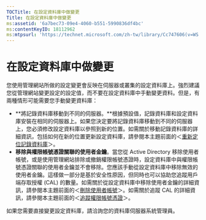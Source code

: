 ```yaml
---
TOCTitle: 在設定資料庫中做變更
Title: 在設定資料庫中做變更
ms:assetid: '6a7bec73-09e4-4060-b551-5990836df4bc'
ms:contentKeyID: 18112962
ms:mtpsurl: 'https://technet.microsoft.com/zh-tw/library/Cc747606(v=WS.10)'
---
```


在設定資料庫中做變更
====================

您使用管理網站所做的設定變更會反映在伺服器或叢集的設定資料庫上。強烈建議您從管理網站變更設定的設定值，而不要在設定資料庫中手動變更資料。但是，有兩種情形可能需要您手動變更資料庫：

-   **將記錄資料庫移動到不同的伺服器。**根據預設值，記錄資料庫和設定資料庫安裝在相同的伺服器上。如果您決定要將記錄資料庫移動到不同的伺服器上，您必須修改設定資料庫以參照到新的位置。如需關於移動記錄資料庫的詳細資訊，包括如何在新的位置更新設定資料庫，請參閱本主題前面的＜[重新定位記錄資料庫](https://technet.microsoft.com/34ea8045-dc94-422e-9601-29927cfc1534)＞。
-   **移除與權限帳號憑證關聯的使用者金鑰**。當您從 Active Directory 移除使用者帳號，或是使用管理網站排除或撤銷權限帳號憑證時，設定資料庫中與權限帳號憑證關聯的使用者金鑰並不會移除。您應該手動從設定資料庫中移除無效的使用者金鑰。這樣做一部分是基於安全性原因，但同時也可以協助您追蹤用戶端存取授權 (CAL) 的數量。如需關於從設定資料庫中移除使用者金鑰的詳細資訊，請參閱本主題前面的＜[刪除使用者帳號](https://technet.microsoft.com/bf73b141-d4d1-4807-a773-3aaff58b0db6)＞。如需關於追蹤 CAL 的詳細資訊，請參閱本主題前面的＜[追蹤權限帳號憑證](https://technet.microsoft.com/5bb0f3cf-fc44-4e60-a93f-c789d6f8a902)＞。

如果您需要直接變更設定資料庫，請洽詢您的資料庫伺服器系統管理員。
